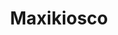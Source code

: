 ---
title: "Maxikiosco"
url: /ciudad-autonoma-de-buenos-aires/maxikiosco-avenida-boedo/
shop: Lebensmittel
---